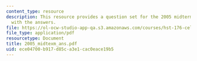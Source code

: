 ```yaml
---
content_type: resource
description: This resource provides a question set for the 2005 midterm exam along
  with the answers.
file: https://ol-ocw-studio-app-qa.s3.amazonaws.com/courses/hst-176-cellular-and-molecular-immunology-fall-2005/ece04700b917d85ca3e1cac0eace19b5_2005_midtexm_ans.pdf
file_type: application/pdf
resourcetype: Document
title: 2005_midtexm_ans.pdf
uid: ece04700-b917-d85c-a3e1-cac0eace19b5
---
```

